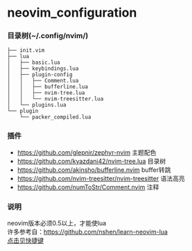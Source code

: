 # neovim_configuration  

### 目录树(~/.config/nvim/)  
```
├── init.vim  
├── lua  
│   ├── basic.lua  
│   ├── keybindings.lua  
│   ├── plugin-config  
│   │   ├── Comment.lua  
│   │   ├── bufferline.lua  
│   │   ├── nvim-tree.lua  
│   │   └── nvim-treesitter.lua  
│   └── plugins.lua  
└── plugin  
    └── packer_compiled.lua  
```

### 插件
* <https://github.com/glepnir/zephyr-nvim> 主题配色
* <https://github.com/kyazdani42/nvim-tree.lua> 目录树
* <https://github.com/akinsho/bufferline.nvim> buffer转跳
* <https://github.com/nvim-treesitter/nvim-treesitter> 语法高亮
* <https://github.com/numToStr/Comment.nvim> 注释

### 说明
neovim版本必须0.5以上，才能使lua  
许多参考自：<https://github.com/nshen/learn-neovim-lua>  
[点击见快捷键](https://gitee.com/XXiao-a/neovim_configuration/keybindings.md)

